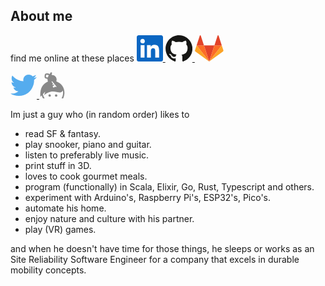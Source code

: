 ## About me

find me online at these places
<a href="https://www.linkedin.com/in/gertjanassies/" target="_blank">
    <svg xmlns="http://www.w3.org/2000/svg" width="3em" height="3em" viewBox="0 0 256 256"><path fill="#0A66C2" d="M218.123 218.127h-37.931v-59.403c0-14.165-.253-32.4-19.728-32.4c-19.756 0-22.779 15.434-22.779 31.369v60.43h-37.93V95.967h36.413v16.694h.51a39.907 39.907 0 0 1 35.928-19.733c38.445 0 45.533 25.288 45.533 58.186l-.016 67.013ZM56.955 79.27c-12.157.002-22.014-9.852-22.016-22.009c-.002-12.157 9.851-22.014 22.008-22.016c12.157-.003 22.014 9.851 22.016 22.008A22.013 22.013 0 0 1 56.955 79.27m18.966 138.858H37.95V95.967h37.97v122.16ZM237.033.018H18.89C8.58-.098.125 8.161-.001 18.471v219.053c.122 10.315 8.576 18.582 18.89 18.474h218.144c10.336.128 18.823-8.139 18.966-18.474V18.454c-.147-10.33-8.635-18.588-18.966-18.453"></path></svg>
</a>
<a href="https://github.com/gertjana" target="_blank">
    <svg xmlns="http://www.w3.org/2000/svg" width="3.09em" height="3em" viewBox="0 0 256 250"><path fill="#161614" d="M128.001 0C57.317 0 0 57.307 0 128.001c0 56.554 36.676 104.535 87.535 121.46c6.397 1.185 8.746-2.777 8.746-6.158c0-3.052-.12-13.135-.174-23.83c-35.61 7.742-43.124-15.103-43.124-15.103c-5.823-14.795-14.213-18.73-14.213-18.73c-11.613-7.944.876-7.78.876-7.78c12.853.902 19.621 13.19 19.621 13.19c11.417 19.568 29.945 13.911 37.249 10.64c1.149-8.272 4.466-13.92 8.127-17.116c-28.431-3.236-58.318-14.212-58.318-63.258c0-13.975 5-25.394 13.188-34.358c-1.329-3.224-5.71-16.242 1.24-33.874c0 0 10.749-3.44 35.21 13.121c10.21-2.836 21.16-4.258 32.038-4.307c10.878.049 21.837 1.47 32.066 4.307c24.431-16.56 35.165-13.12 35.165-13.12c6.967 17.63 2.584 30.65 1.255 33.873c8.207 8.964 13.173 20.383 13.173 34.358c0 49.163-29.944 59.988-58.447 63.157c4.591 3.972 8.682 11.762 8.682 23.704c0 17.126-.148 30.91-.148 35.126c0 3.407 2.304 7.398 8.792 6.14C219.37 232.5 256 184.537 256 128.002C256 57.307 198.691 0 128.001 0Zm-80.06 182.34c-.282.636-1.283.827-2.194.39c-.929-.417-1.45-1.284-1.15-1.922c.276-.655 1.279-.838 2.205-.399c.93.418 1.46 1.293 1.139 1.931Zm6.296 5.618c-.61.566-1.804.303-2.614-.591c-.837-.892-.994-2.086-.375-2.66c.63-.566 1.787-.301 2.626.591c.838.903 1 2.088.363 2.66Zm4.32 7.188c-.785.545-2.067.034-2.86-1.104c-.784-1.138-.784-2.503.017-3.05c.795-.547 2.058-.055 2.861 1.075c.782 1.157.782 2.522-.019 3.08Zm7.304 8.325c-.701.774-2.196.566-3.29-.49c-1.119-1.032-1.43-2.496-.726-3.27c.71-.776 2.213-.558 3.315.49c1.11 1.03 1.45 2.505.701 3.27Zm9.442 2.81c-.31 1.003-1.75 1.459-3.199 1.033c-1.448-.439-2.395-1.613-2.103-2.626c.301-1.01 1.747-1.484 3.207-1.028c1.446.436 2.396 1.602 2.095 2.622Zm10.744 1.193c.036 1.055-1.193 1.93-2.715 1.95c-1.53.034-2.769-.82-2.786-1.86c0-1.065 1.202-1.932 2.733-1.958c1.522-.03 2.768.818 2.768 1.868Zm10.555-.405c.182 1.03-.875 2.088-2.387 2.37c-1.485.271-2.861-.365-3.05-1.386c-.184-1.056.893-2.114 2.376-2.387c1.514-.263 2.868.356 3.061 1.403Z"></path></svg>
</a>
<a href="https://gitlab.com/gertjana" target="_blank">
    <svg xmlns="http://www.w3.org/2000/svg" width="3.27em" height="3em" viewBox="0 0 256 236"><path fill="#E24329" d="m128.075 236.075l47.104-144.97H80.97l47.104 144.97Z"></path><path fill="#FC6D26" d="M128.075 236.074L80.97 91.104H14.956l113.119 144.97Z"></path><path fill="#FCA326" d="M14.956 91.104L.642 135.16a9.752 9.752 0 0 0 3.542 10.903l123.891 90.012l-113.12-144.97Z"></path><path fill="#E24329" d="M14.956 91.105H80.97L52.601 3.79c-1.46-4.493-7.816-4.492-9.275 0l-28.37 87.315Z"></path><path fill="#FC6D26" d="m128.075 236.074l47.104-144.97h66.015l-113.12 144.97Z"></path><path fill="#FCA326" d="m241.194 91.104l14.314 44.056a9.752 9.752 0 0 1-3.543 10.903l-123.89 90.012l113.119-144.97Z"></path><path fill="#E24329" d="M241.194 91.105h-66.015l28.37-87.315c1.46-4.493 7.816-4.492 9.275 0l28.37 87.315Z"></path></svg>
</a>

<a href="https://twitter.com/major7" target="_blank">
<svg xmlns="http://www.w3.org/2000/svg" width="3em" height="3em" viewBox="0 0 256 209"><path fill="#55acee" d="M256 25.45a105.04 105.04 0 0 1-30.166 8.27c10.845-6.5 19.172-16.793 23.093-29.057a105.183 105.183 0 0 1-33.351 12.745C205.995 7.201 192.346.822 177.239.822c-29.006 0-52.523 23.516-52.523 52.52c0 4.117.465 8.125 1.36 11.97c-43.65-2.191-82.35-23.1-108.255-54.876c-4.52 7.757-7.11 16.78-7.11 26.404c0 18.222 9.273 34.297 23.365 43.716a52.312 52.312 0 0 1-23.79-6.57c-.003.22-.003.44-.003.661c0 25.447 18.104 46.675 42.13 51.5a52.592 52.592 0 0 1-23.718.9c6.683 20.866 26.08 36.05 49.062 36.475c-17.975 14.086-40.622 22.483-65.228 22.483c-4.24 0-8.42-.249-12.529-.734c23.243 14.902 50.85 23.597 80.51 23.597c96.607 0 149.434-80.031 149.434-149.435c0-2.278-.05-4.543-.152-6.795A106.748 106.748 0 0 0 256 25.45"/></svg>
</a>

<a href="https://keybase.io/gertjan" target="_blank">
<svg xmlns="http://www.w3.org/2000/svg" width="3em" height="3em" viewBox="0 0 472 512"><path fill="#888888" fill-rule="evenodd" d="M150.308 182.819c-7.814-15.421-10.87-33.354-8.88-52.529c-51.56.435-56.84-20.355-57.715-40.875l1.854-29.93c1.215-19.6 18.697-34.919 38.338-34.919c41.422 1.62 45.335 2.598 56.818 15.284L209.103 0l23.498 13.825c-15.545 33.091-10.105 41.39-10.046 41.458c71.697 1.631 113.497 60.152 89.407 123.388C456.277 233.618 507.277 377.208 446.714 512H415.48c27.055-45.44 34.305-102.158 25.54-153.485c-72.846 107.605-171.848-71.037-366.178 90.307l21.625-67.794l-45.546 48.305c5.46 30.528 17.9 58.664 35.651 82.667H53.58a224.483 224.483 0 0 1-25.328-58.626l-27.2 28.848c-7.765-144.584 26.024-244.466 149.256-299.403zm56.376 273.007c0-18.139-19.77-29.537-35.502-20.468s-15.732 31.866 0 40.935s35.502-2.329 35.502-20.467zm126.412 0c0-18.139-19.771-29.537-35.503-20.468s-15.731 31.866 0 40.935s35.503-2.329 35.503-20.467zM162.187 69.553c-6.145 11.102-11.254 22.234-14.946 33.664l-26.94-1.667c-5.425-.332-9.576-5.017-9.26-10.442l1.854-29.928c.324-5.225 4.658-9.268 9.866-9.268c.197 0 30.513 1.87 30.513 1.87c8.238 1.306 10.363 6.505 8.913 15.771zm73.157 113.457l77.43 95.3c6.872 8.423-5.703 18.684-12.576 10.261l-7.71-9.505l-32.092 26.12l-20.398-24.869l32.225-26.23l-11.242-13.857l-15.472 12.697l-10.374-13.122l15.31-12.564l-27.676-33.97c-6.61-8.1 5.966-18.36 12.575-10.261z" clip-rule="evenodd"/></svg>
</a>

Im just a guy who (in random order) likes to

* read SF & fantasy.
* play snooker, piano and guitar.
* listen to preferably live music.
* print stuff in 3D.
* loves to cook gourmet meals.
* program (functionally) in Scala, Elixir, Go, Rust, Typescript and others.
* experiment with Arduino's, Raspberry Pi's, ESP32's, Pico's.
* automate his home.
* enjoy nature and culture with his partner.
* play (VR) games.

and when he doesn't have time for those things, he sleeps or works as an Site Reliability Software Engineer for a company that excels in durable mobility concepts.
